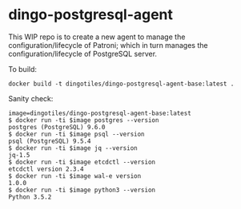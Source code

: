 # dingo-postgresql-agent

This WIP repo is to create a new agent to manage the configuration/lifecycle of Patroni; which in turn manages the configuration/lifecycle of PostgreSQL server.

To build:

```
docker build -t dingotiles/dingo-postgresql-agent-base:latest .
```

Sanity check:

```
image=dingotiles/dingo-postgresql-agent-base:latest
$ docker run -ti $image postgres --version
postgres (PostgreSQL) 9.6.0
$ docker run -ti $image psql --version
psql (PostgreSQL) 9.5.4
$ docker run -ti $image jq --version
jq-1.5
$ docker run -ti $image etcdctl --version
etcdctl version 2.3.4
$ docker run -ti $image wal-e version
1.0.0
$ docker run -ti $image python3 --version
Python 3.5.2
```
